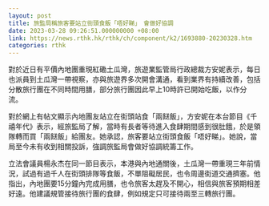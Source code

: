 ```yaml
---
layout: post
title: 旅監局稱旅客要站立街頭食飯「唔好睇」　會做好協調
date: 2023-03-28 09:26:51.000000000 +08:00
link: https://news.rthk.hk/rthk/ch/component/k2/1693880-20230328.htm
categories: rthk
---
```


對於近日有平價內地團重現紅磡土瓜灣，旅遊業監管局行政總裁方安妮表示，每日也派員到土瓜灣一帶視察，亦與旅遊界多次開會溝通，看到業界有持續改善，包括分散旅行團在不同時間用膳，部分旅行團因此早上10時許已開始吃飯，以作分流。

對於網上有帖文顯示內地團友站立在街頭站食「兩餸飯」，方安妮在本台節目《千禧年代》表示，經旅監局了解，當時有長者等待進入食肆期間感到很肚餓，於是領隊轉而買「兩餸飯」給團友。她承認，旅客要站立街頭食飯「唔好睇」。她說，當局至今未有收到相關投訴，強調旅監局會做好協調統籌工作。

立法會議員楊永杰在同一節目表示，本港與內地通關後，土瓜灣一帶重現三年前情況，試過有過千人在街頭排隊等食飯，不單阻礙居民，也令周邊街道交通擠塞。他指出，內地團要15分鐘內完成用膳，也令旅客太趕及不開心，相信與旅客預期相差好遠。他建議規管接待旅行團的食肆，例如規定只可接待兩至三轉旅行團。
